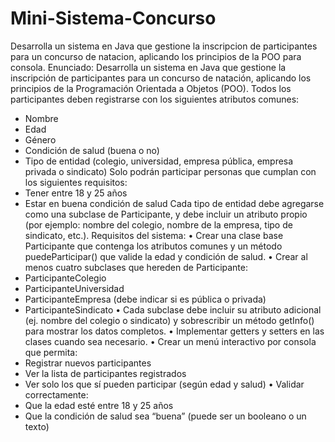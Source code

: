 # Mini-Sistema-Concurso
Desarrolla un sistema en Java que gestione la inscripcion de participantes para un concurso de natacion, aplicando los principios de la POO para consola. 
Enunciado:
Desarrolla un sistema en Java que gestione la inscripción de participantes para un concurso
de natación, aplicando los principios de la Programación Orientada a Objetos (POO).
Todos los participantes deben registrarse con los siguientes atributos comunes:
- Nombre
- Edad
- Género
- Condición de salud (buena o no)
- Tipo de entidad (colegio, universidad, empresa pública, empresa privada o sindicato)
Solo podrán participar personas que cumplan con los siguientes requisitos:
- Tener entre 18 y 25 años
- Estar en buena condición de salud
Cada tipo de entidad debe agregarse como una subclase de Participante, y debe incluir un
atributo propio (por ejemplo: nombre del colegio, nombre de la empresa, tipo de sindicato,
etc.).
Requisitos del sistema:
• Crear una clase base Participante que contenga los atributos comunes y un método
puedeParticipar() que valide la edad y condición de salud.
• Crear al menos cuatro subclases que hereden de Participante:
- ParticipanteColegio
- ParticipanteUniversidad
- ParticipanteEmpresa (debe indicar si es pública o privada)
- ParticipanteSindicato
• Cada subclase debe incluir su atributo adicional (ej. nombre del colegio o sindicato) y
sobrescribir un método getInfo() para mostrar los datos completos.
• Implementar getters y setters en las clases cuando sea necesario.
• Crear un menú interactivo por consola que permita:
- Registrar nuevos participantes
- Ver la lista de participantes registrados
- Ver solo los que sí pueden participar (según edad y salud)
• Validar correctamente:
- Que la edad esté entre 18 y 25 años
- Que la condición de salud sea “buena” (puede ser un booleano o un texto)
